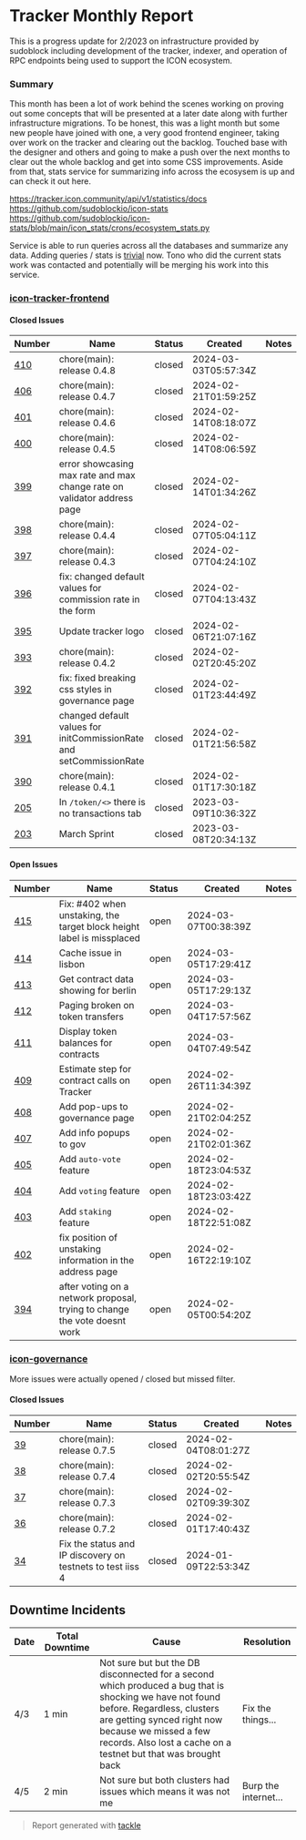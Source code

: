 # Tracker Monthly Report

This is a progress update for 2/2023 on infrastructure provided by sudoblock including development of the tracker, indexer, and operation of RPC endpoints being used to support the ICON ecosystem.

### Summary

This month has been a lot of work behind the scenes working on proving out some concepts that will be presented at a later date along with further infrastructure migrations. To be honest, this was a light month but some new people have joined with one, a very good frontend engineer, taking over work on the tracker and clearing out the backlog. Touched base with the designer and others and going to make a push over the next months to clear out the whole backlog and get into some CSS improvements. Aside from that, stats service for summarizing info across the ecosysem is up and can check it out here. 

https://tracker.icon.community/api/v1/statistics/docs
https://github.com/sudoblockio/icon-stats
https://github.com/sudoblockio/icon-stats/blob/main/icon_stats/crons/ecosystem_stats.py

Service is able to run queries across all the databases and summarize any data. Adding queries / stats is [trivial](https://github.com/sudoblockio/icon-stats/blob/main/icon_stats/crons/ecosystem_stats.py) now. Tono who did the current stats work was contacted and potentially will be merging his work into this service.

### [icon-tracker-frontend](https://github.com/sudoblockio/icon-tracker-frontend)

#### Closed Issues

| Number | Name | Status | Created | Notes |
| --- | --- | --- | --- | --- |
| [410](https://github.com/sudoblockio/icon-tracker-frontend/pull/410) | chore(main): release 0.4.8 | closed | 2024-03-03T05:57:34Z | | 
| [406](https://github.com/sudoblockio/icon-tracker-frontend/pull/406) | chore(main): release 0.4.7 | closed | 2024-02-21T01:59:25Z | | 
| [401](https://github.com/sudoblockio/icon-tracker-frontend/pull/401) | chore(main): release 0.4.6 | closed | 2024-02-14T08:18:07Z | | 
| [400](https://github.com/sudoblockio/icon-tracker-frontend/pull/400) | chore(main): release 0.4.5 | closed | 2024-02-14T08:06:59Z | | 
| [399](https://github.com/sudoblockio/icon-tracker-frontend/issues/399) | error showcasing max rate and max change rate on validator address page | closed | 2024-02-14T01:34:26Z | | 
| [398](https://github.com/sudoblockio/icon-tracker-frontend/pull/398) | chore(main): release 0.4.4 | closed | 2024-02-07T05:04:11Z | | 
| [397](https://github.com/sudoblockio/icon-tracker-frontend/pull/397) | chore(main): release 0.4.3 | closed | 2024-02-07T04:24:10Z | | 
| [396](https://github.com/sudoblockio/icon-tracker-frontend/pull/396) | fix: changed default values for commission rate in the form | closed | 2024-02-07T04:13:43Z | | 
| [395](https://github.com/sudoblockio/icon-tracker-frontend/issues/395) | Update tracker logo | closed | 2024-02-06T21:07:16Z | | 
| [393](https://github.com/sudoblockio/icon-tracker-frontend/pull/393) | chore(main): release 0.4.2 | closed | 2024-02-02T20:45:20Z | | 
| [392](https://github.com/sudoblockio/icon-tracker-frontend/pull/392) | fix: fixed breaking css styles in governance page | closed | 2024-02-01T23:44:49Z | | 
| [391](https://github.com/sudoblockio/icon-tracker-frontend/pull/391) | changed default values for initCommissionRate and setCommissionRate  | closed | 2024-02-01T21:56:58Z | | 
| [390](https://github.com/sudoblockio/icon-tracker-frontend/pull/390) | chore(main): release 0.4.1 | closed | 2024-02-01T17:30:18Z | | 
| [205](https://github.com/sudoblockio/icon-tracker-frontend/issues/205) | In `/token/<>` there is no transactions tab  | closed | 2023-03-09T10:36:32Z | | 
| [203](https://github.com/sudoblockio/icon-tracker-frontend/issues/203) | March Sprint | closed | 2023-03-08T20:34:13Z | | 

#### Open Issues

| Number | Name | Status | Created | Notes |
| --- | --- | --- | --- | --- | 
| [415](https://github.com/sudoblockio/icon-tracker-frontend/pull/415) | Fix: #402 when unstaking, the target block height label is missplaced | open | 2024-03-07T00:38:39Z | | 
| [414](https://github.com/sudoblockio/icon-tracker-frontend/issues/414) | Cache issue in lisbon | open | 2024-03-05T17:29:41Z | | 
| [413](https://github.com/sudoblockio/icon-tracker-frontend/issues/413) | Get contract data showing for berlin   | open | 2024-03-05T17:29:13Z | | 
| [412](https://github.com/sudoblockio/icon-tracker-frontend/issues/412) | Paging broken on token transfers  | open | 2024-03-04T17:57:56Z | | 
| [411](https://github.com/sudoblockio/icon-tracker-frontend/issues/411) | Display token balances for contracts | open | 2024-03-04T07:49:54Z | | 
| [409](https://github.com/sudoblockio/icon-tracker-frontend/issues/409) | Estimate step for contract calls on Tracker | open | 2024-02-26T11:34:39Z | | 
| [408](https://github.com/sudoblockio/icon-tracker-frontend/issues/408) | Add pop-ups to governance page  | open | 2024-02-21T02:04:25Z | | 
| [407](https://github.com/sudoblockio/icon-tracker-frontend/pull/407) | Add info popups to gov | open | 2024-02-21T02:01:36Z | | 
| [405](https://github.com/sudoblockio/icon-tracker-frontend/issues/405) | Add `auto-vote` feature | open | 2024-02-18T23:04:53Z | | 
| [404](https://github.com/sudoblockio/icon-tracker-frontend/issues/404) | Add `voting` feature  | open | 2024-02-18T23:03:42Z | | 
| [403](https://github.com/sudoblockio/icon-tracker-frontend/issues/403) | Add `staking` feature   | open | 2024-02-18T22:51:08Z | | 
| [402](https://github.com/sudoblockio/icon-tracker-frontend/issues/402) | fix position of unstaking information in the address page | open | 2024-02-16T22:19:10Z | | 
| [394](https://github.com/sudoblockio/icon-tracker-frontend/issues/394) | after voting on a network proposal, trying to change the vote doesnt work | open | 2024-02-05T00:54:20Z | | 

### [icon-governance](https://github.com/sudoblockio/icon-governance)

More issues were actually opened / closed but missed filter. 

#### Closed Issues

| Number | Name | Status | Created | Notes |
| --- | --- | --- | --- | --- |
| [39](https://github.com/sudoblockio/icon-governance/pull/39) | chore(main): release 0.7.5 | closed | 2024-02-04T08:01:27Z | | 
| [38](https://github.com/sudoblockio/icon-governance/pull/38) | chore(main): release 0.7.4 | closed | 2024-02-02T20:55:54Z | | 
| [37](https://github.com/sudoblockio/icon-governance/pull/37) | chore(main): release 0.7.3 | closed | 2024-02-02T09:39:30Z | | 
| [36](https://github.com/sudoblockio/icon-governance/pull/36) | chore(main): release 0.7.2 | closed | 2024-02-01T17:40:43Z | | 
| [34](https://github.com/sudoblockio/icon-governance/issues/34) | Fix the status and IP discovery on testnets to test iiss 4  | closed | 2024-01-09T22:53:34Z | | 

## Downtime Incidents

| Date | Total Downtime | Cause | Resolution |
| --- | --- | --- | --- |
| 4/3 | 1 min | Not sure but but the DB disconnected for a second which produced a bug that is shocking we have not found before. Regardless, clusters are getting synced right now because we missed a few records. Also lost a cache on a testnet but that was brought back | Fix the things... |
| 4/5 | 2 min | Not sure but both clusters had issues which means it was not me | Burp the internet... |


> Report generated with [tackle](https://github.com/robcxyz/tackle-box)